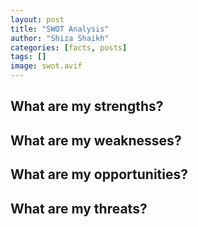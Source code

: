```yaml
---
layout: post
title: "SWOT Analysis"
author: "Shiza Shaikh"
categories: [facts, posts]
tags: []
image: swot.avif
---
```


## What are my strengths?

## What are my weaknesses?

## What are my opportunities?

## What are my threats?

